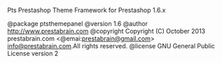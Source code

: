 Pts Prestashop Theme Framework for Prestashop 1.6.x

@package   ptsthemepanel
@version   1.6
@author    http://www.prestabrain.com
@copyright Copyright (C) October 2013 prestabrain.com <@emai:prestabrain@gmail.com>
               <info@prestabrain.com>.All rights reserved.
@license   GNU General Public License version 2